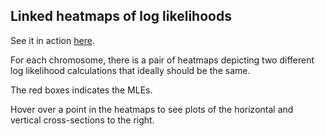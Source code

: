 Linked heatmaps of log likelihoods
----------------------------------------------------------------------

See it in action [here](http://www.biostat.wisc.edu/~kbroman/D3/linked_heatmaps).

For each chromosome, there is a pair of heatmaps depicting two
different log likelihood calculations that ideally should be the same.

The red boxes indicates the MLEs.

Hover over a point in the heatmaps to see plots of the horizontal and
vertical cross-sections to the right.
